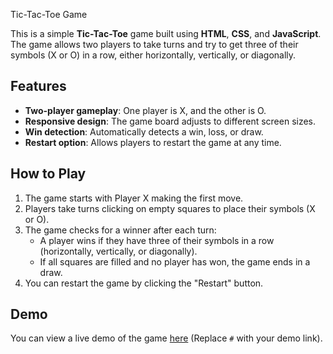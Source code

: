 
 Tic-Tac-Toe Game

This is a simple **Tic-Tac-Toe** game built using **HTML**, **CSS**, and **JavaScript**. The game allows two players to take turns and try to get three of their symbols (X or O) in a row, either horizontally, vertically, or diagonally.

## Features
- **Two-player gameplay**: One player is X, and the other is O.
- **Responsive design**: The game board adjusts to different screen sizes.
- **Win detection**: Automatically detects a win, loss, or draw.
- **Restart option**: Allows players to restart the game at any time.



## How to Play
1. The game starts with Player X making the first move.
2. Players take turns clicking on empty squares to place their symbols (X or O).
3. The game checks for a winner after each turn:
   - A player wins if they have three of their symbols in a row (horizontally, vertically, or diagonally).
   - If all squares are filled and no player has won, the game ends in a draw.
4. You can restart the game by clicking the "Restart" button.

## Demo

You can view a live demo of the game [here](#) (Replace `#` with your demo link).
